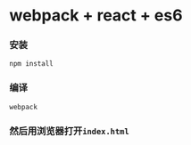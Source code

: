 # webpack + react + es6

### 安装
```
npm install
```
### 编译
```
webpack
```
### 然后用浏览器打开`index.html`
